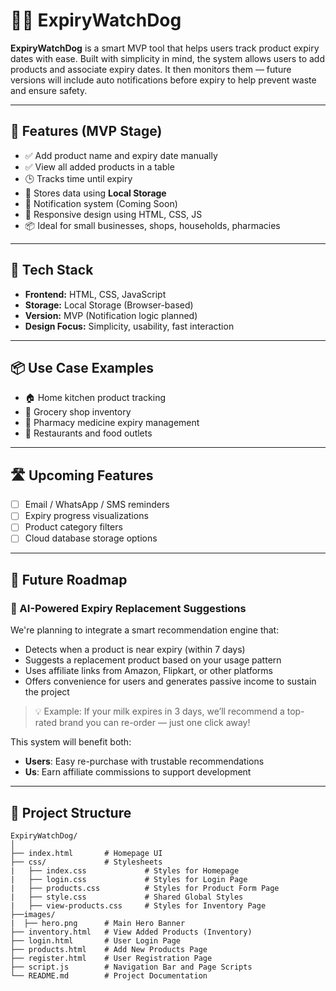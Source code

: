 # 🧠💊 ExpiryWatchDog

**ExpiryWatchDog** is a smart MVP tool that helps users track product expiry dates with ease. Built with simplicity in mind, the system allows users to add products and associate expiry dates. It then monitors them — future versions will include auto notifications before expiry to help prevent waste and ensure safety.

---

## 🔧 Features (MVP Stage)

- ✅ Add product name and expiry date manually
- ✅ View all added products in a table
- 🕒 Tracks time until expiry
- 💾 Stores data using **Local Storage**
- 🔔 Notification system (Coming Soon)
- 📱 Responsive design using HTML, CSS, JS
- 📦 Ideal for small businesses, shops, households, pharmacies

---

## 🚀 Tech Stack

- **Frontend:** HTML, CSS, JavaScript
- **Storage:** Local Storage (Browser-based)
- **Version:** MVP (Notification logic planned)
- **Design Focus:** Simplicity, usability, fast interaction

---

## 📦 Use Case Examples

- 🏠 Home kitchen product tracking
- 🛒 Grocery shop inventory
- 💊 Pharmacy medicine expiry management
- 🍴 Restaurants and food outlets

---

## 🛣️ Upcoming Features

- [ ] Email / WhatsApp / SMS reminders
- [ ] Expiry progress visualizations
- [ ] Product category filters
- [ ] Cloud database storage options

---
## 🚀 Future Roadmap

### 🔮 AI-Powered Expiry Replacement Suggestions
We're planning to integrate a smart recommendation engine that:

- Detects when a product is near expiry (within 7 days)
- Suggests a replacement product based on your usage pattern
- Uses affiliate links from Amazon, Flipkart, or other platforms
- Offers convenience for users and generates passive income to sustain the project

> 💡 Example: If your milk expires in 3 days, we’ll recommend a top-rated brand you can re-order — just one click away!

This system will benefit both:
- **Users**: Easy re-purchase with trustable recommendations
- **Us**: Earn affiliate commissions to support development
---
## 📁 Project Structure

```
ExpiryWatchDog/
│
├── index.html       # Homepage UI
├── css/             # Stylesheets
|   ├── index.css             # Styles for Homepage
|   ├── login.css             # Styles for Login Page
|   ├── products.css          # Styles for Product Form Page
|   ├── style.css             # Shared Global Styles
|   ├── view-products.css     # Styles for Inventory Page
├──images/
|  ├── hero.png      # Main Hero Banner
├── inventory.html   # View Added Products (Inventory)
├── login.html       # User Login Page
├── products.html    # Add New Products Page
├── register.html    # User Registration Page
├── script.js        # Navigation Bar and Page Scripts
└── README.md        # Project Documentation
```
